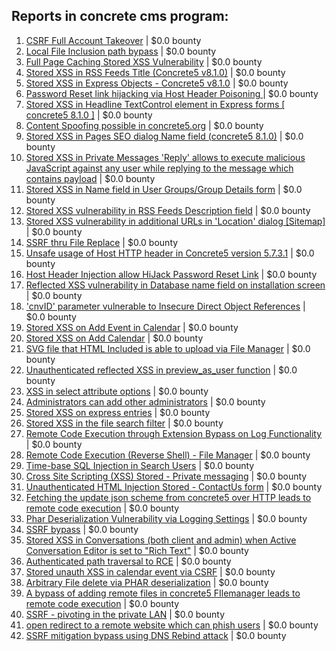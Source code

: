 ## Reports in concrete cms program:
1. [CSRF Full Account Takeover](https://hackerone.com/reports/152052) | $0.0 bounty
2. [Local File Inclusion path bypass](https://hackerone.com/reports/147570) | $0.0 bounty
3. [Full Page Caching Stored XSS Vulnerability](https://hackerone.com/reports/148300) | $0.0 bounty
4. [Stored XSS in RSS Feeds Title (Concrete5 v8.1.0)](https://hackerone.com/reports/221380) | $0.0 bounty
5. [Stored XSS in Express Objects - Concrete5 v8.1.0](https://hackerone.com/reports/221325) | $0.0 bounty
6. [Password Reset link hijacking via Host Header Poisoning ](https://hackerone.com/reports/226659) | $0.0 bounty
7. [Stored XSS in Headline TextControl element in Express forms [ concrete5 8.1.0 ]](https://hackerone.com/reports/230278) | $0.0 bounty
8. [Content Spoofing possible in concrete5.org](https://hackerone.com/reports/168078) | $0.0 bounty
9. [Stored XSS in Pages SEO dialog Name field (concrete5 8.1.0)](https://hackerone.com/reports/230029) | $0.0 bounty
10. [Stored XSS in Private Messages 'Reply' allows to execute malicious JavaScript against any user while replying to the message which contains payload](https://hackerone.com/reports/247517) | $0.0 bounty
11. [Stored XSS in Name field in User Groups/Group Details form](https://hackerone.com/reports/247521) | $0.0 bounty
12. [Stored XSS vulnerability in RSS Feeds Description field](https://hackerone.com/reports/248133) | $0.0 bounty
13. [Stored XSS vulnerability in additional URLs in 'Location' dialog [Sitemap]](https://hackerone.com/reports/251358) | $0.0 bounty
14. [SSRF thru File Replace](https://hackerone.com/reports/243865) | $0.0 bounty
15. [Unsafe usage of Host HTTP header in Concrete5 version 5.7.3.1](https://hackerone.com/reports/59666) | $0.0 bounty
16. [Host Header Injection allow HiJack Password Reset Link](https://hackerone.com/reports/301592) | $0.0 bounty
17. [Reflected XSS vulnerability in Database name field on installation screen](https://hackerone.com/reports/289330) | $0.0 bounty
18. ['cnvID' parameter vulnerable to Insecure Direct Object References](https://hackerone.com/reports/265284) | $0.0 bounty
19. [Stored XSS on Add Event in Calendar](https://hackerone.com/reports/300532) | $0.0 bounty
20. [Stored XSS on Add Calendar](https://hackerone.com/reports/300571) | $0.0 bounty
21. [SVG file that HTML Included is able to upload via File Manager](https://hackerone.com/reports/437863) | $0.0 bounty
22. [Unauthenticated reflected XSS in preview_as_user function](https://hackerone.com/reports/643442) | $0.0 bounty
23. [XSS in select attribute options](https://hackerone.com/reports/753567) | $0.0 bounty
24. [Administrators can add other administrators](https://hackerone.com/reports/304642) | $0.0 bounty
25. [Stored XSS on express entries](https://hackerone.com/reports/873474) | $0.0 bounty
26. [Stored XSS in the file search filter](https://hackerone.com/reports/873584) | $0.0 bounty
27. [Remote Code Execution through Extension Bypass on Log Functionality](https://hackerone.com/reports/841947) | $0.0 bounty
28. [Remote Code Execution (Reverse Shell) - File Manager](https://hackerone.com/reports/768322) | $0.0 bounty
29. [Time-base SQL Injection in Search Users](https://hackerone.com/reports/876800) | $0.0 bounty
30. [Cross Site Scripting (XSS) Stored - Private messaging](https://hackerone.com/reports/768313) | $0.0 bounty
31. [Unauthenticated HTML Injection Stored - ContactUs form](https://hackerone.com/reports/768327) | $0.0 bounty
32. [Fetching the update json scheme from concrete5 over HTTP leads to remote code execution](https://hackerone.com/reports/982130) | $0.0 bounty
33. [Phar Deserialization Vulnerability via Logging Settings](https://hackerone.com/reports/1063039) | $0.0 bounty
34. [SSRF bypass](https://hackerone.com/reports/863221) | $0.0 bounty
35. [Stored XSS in Conversations (both client and admin) when Active Conversation Editor is set to "Rich Text"](https://hackerone.com/reports/616770) | $0.0 bounty
36. [Authenticated path traversal to RCE](https://hackerone.com/reports/1102067) | $0.0 bounty
37. [Stored unauth XSS in calendar event via CSRF](https://hackerone.com/reports/1102018) | $0.0 bounty
38. [Arbitrary File delete via PHAR deserialization](https://hackerone.com/reports/921288) | $0.0 bounty
39. [A bypass of adding remote files in concrete5 FIlemanager leads to remote code execution](https://hackerone.com/reports/1350444) | $0.0 bounty
40. [SSRF - pivoting in the private LAN](https://hackerone.com/reports/1364797) | $0.0 bounty
41. [open redirect to a remote website which can phish users](https://hackerone.com/reports/1397804) | $0.0 bounty
42. [SSRF mitigation bypass using DNS Rebind attack](https://hackerone.com/reports/1369312) | $0.0 bounty